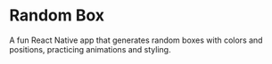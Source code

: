 # Random Box
A fun React Native app that generates random boxes with colors and positions, practicing animations and styling.
